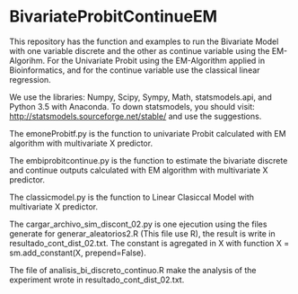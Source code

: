 # BivariateProbitContinueEM

This repository has the function and examples to run the Bivariate Model with one variable discrete and the other as continue variable using 
the EM-Algorihm. For the Univariate Probit using the EM-Algorithm applied in Bioinformatics, and for the continue variable use the classical linear regression.

We use the libraries: Numpy, Scipy, Sympy, Math, statsmodels.api, and Python 3.5 with Anaconda. To down statsmodels, you should visit: http://statsmodels.sourceforge.net/stable/ and use the suggestions.

The emoneProbitf.py is the function to univariate Probit calculated with EM algorithm with multivariate X predictor.

The embiprobitcontinue.py is the function to estimate the bivariate discrete and continue outputs calculated with EM algorithm with multivariate X predictor.

The classicmodel.py is the function to Linear Clasiccal Model with multivariate X predictor.

The cargar_archivo_sim_discont_02.py is one ejecution using the files generate for generar_aleatorios2.R (This file use R), the result is write in resultado_cont_dist_02.txt. The constant is agregated in X with function X = sm.add_constant(X, prepend=False).

The file of analisis_bi_discreto_continuo.R make the analysis of the experiment wrote in resultado_cont_dist_02.txt.
